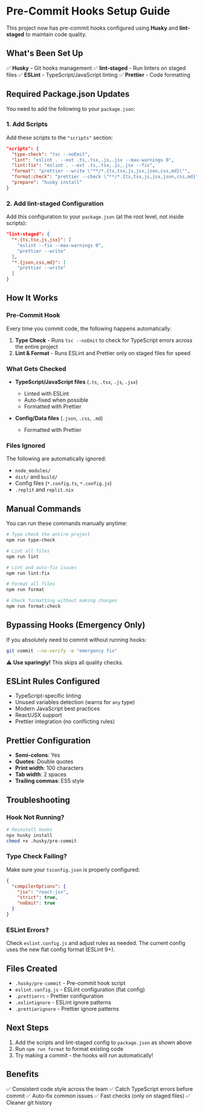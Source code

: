 # Pre-Commit Hooks Setup Guide

This project now has pre-commit hooks configured using **Husky** and **lint-staged** to maintain code quality.

## What's Been Set Up

✅ **Husky** - Git hooks management
✅ **lint-staged** - Run linters on staged files
✅ **ESLint** - TypeScript/JavaScript linting
✅ **Prettier** - Code formatting

## Required Package.json Updates

You need to add the following to your `package.json`:

### 1. Add Scripts

Add these scripts to the `"scripts"` section:

```json
"scripts": {
  "type-check": "tsc --noEmit",
  "lint": "eslint . --ext .ts,.tsx,.js,.jsx --max-warnings 0",
  "lint:fix": "eslint . --ext .ts,.tsx,.js,.jsx --fix",
  "format": "prettier --write \"**/*.{ts,tsx,js,jsx,json,css,md}\"",
  "format:check": "prettier --check \"**/*.{ts,tsx,js,jsx,json,css,md}\"",
  "prepare": "husky install"
}
```

### 2. Add lint-staged Configuration

Add this configuration to your `package.json` (at the root level, not inside scripts):

```json
"lint-staged": {
  "*.{ts,tsx,js,jsx}": [
    "eslint --fix --max-warnings 0",
    "prettier --write"
  ],
  "*.{json,css,md}": [
    "prettier --write"
  ]
}
```

## How It Works

### Pre-Commit Hook

Every time you commit code, the following happens automatically:

1. **Type Check** - Runs `tsc --noEmit` to check for TypeScript errors across the entire project
2. **Lint & Format** - Runs ESLint and Prettier only on staged files for speed

### What Gets Checked

- **TypeScript/JavaScript files** (`.ts`, `.tsx`, `.js`, `.jsx`)
  - Linted with ESLint
  - Auto-fixed when possible
  - Formatted with Prettier
  
- **Config/Data files** (`.json`, `.css`, `.md`)
  - Formatted with Prettier

### Files Ignored

The following are automatically ignored:
- `node_modules/`
- `dist/` and `build/`
- Config files (`*.config.ts`, `*.config.js`)
- `.replit` and `replit.nix`

## Manual Commands

You can run these commands manually anytime:

```bash
# Type check the entire project
npm run type-check

# Lint all files
npm run lint

# Lint and auto-fix issues
npm run lint:fix

# Format all files
npm run format

# Check formatting without making changes
npm run format:check
```

## Bypassing Hooks (Emergency Only)

If you absolutely need to commit without running hooks:

```bash
git commit --no-verify -m "emergency fix"
```

⚠️ **Use sparingly!** This skips all quality checks.

## ESLint Rules Configured

- TypeScript-specific linting
- Unused variables detection (warns for `any` type)
- Modern JavaScript best practices
- React/JSX support
- Prettier integration (no conflicting rules)

## Prettier Configuration

- **Semi-colons**: Yes
- **Quotes**: Double quotes
- **Print width**: 100 characters
- **Tab width**: 2 spaces
- **Trailing commas**: ES5 style

## Troubleshooting

### Hook Not Running?

```bash
# Reinstall hooks
npx husky install
chmod +x .husky/pre-commit
```

### Type Check Failing?

Make sure your `tsconfig.json` is properly configured:
```json
{
  "compilerOptions": {
    "jsx": "react-jsx",
    "strict": true,
    "noEmit": true
  }
}
```

### ESLint Errors?

Check `eslint.config.js` and adjust rules as needed. The current config uses the new flat config format (ESLint 9+).

## Files Created

- `.husky/pre-commit` - Pre-commit hook script
- `eslint.config.js` - ESLint configuration (flat config)
- `.prettierrc` - Prettier configuration
- `.eslintignore` - ESLint ignore patterns
- `.prettierignore` - Prettier ignore patterns

## Next Steps

1. Add the scripts and lint-staged config to `package.json` as shown above
2. Run `npm run format` to format existing code
3. Try making a commit - the hooks will run automatically!

## Benefits

✅ Consistent code style across the team
✅ Catch TypeScript errors before commit
✅ Auto-fix common issues
✅ Fast checks (only on staged files)
✅ Cleaner git history
